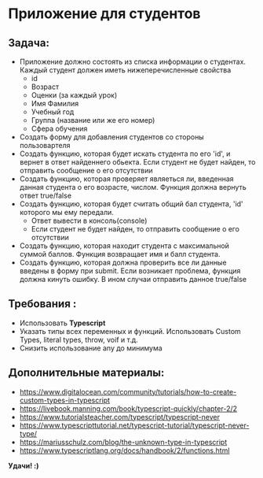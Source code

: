 # Приложение для студентов 

## Задача:
- Приложение должно состоять из списка информации о студентах. Каждый студент должен иметь нижеперечисленные свойства
    - id
    - Возраст
    - Оценки (за каждый урок)
    - Имя Фамилия
    - Учебный год
    - Группа (название или же его номер)
    - Сфера обучения 
- Создать форму для добавления студентов со стороны пользовартеля
- Создать функцию, которая будет искать студента по его 'id', и вернет в ответ найденнего обьекта. Если студент не будет найден, то отправить сообщение о его отсутствии
- Создать функцию, которая проверяет являеться ли, введенная данная студента о его возрасте, числом. Функция должна вернуть ответ true/false
- Создать функцию, которая будет считать общий бал студента, 'id' которого мы ему передали.  
    - Ответ вывести в консоль(console)
    - Если студент не будет найден, то отправить сообщение о его отсутствии
- Создать функцию, которая находит студента с максимальной суммой баллов. Функция возвращает имя и балл студента.
- Создать функцию, которая должна проверить все ли данные введены в форму при submit. Если возникает проблема, функция должна кинуть ошибку. В ином случаи отправить данное true/false


## Требования :
- Использовать **Typescript**
- Указать типы всех переменных и функций. Использовать Custom Types, literal types, throw, voif и т.д.
- Снизить использование any до минимума

## Дополнительные материалы:
- https://www.digitalocean.com/community/tutorials/how-to-create-custom-types-in-typescript
- https://livebook.manning.com/book/typescript-quickly/chapter-2/2
- https://www.tutorialsteacher.com/typescript/typescript-never
- https://www.typescripttutorial.net/typescript-tutorial/typescript-never-type/
- https://mariusschulz.com/blog/the-unknown-type-in-typescript
- https://www.typescriptlang.org/docs/handbook/2/functions.html

**Удачи! :)**
